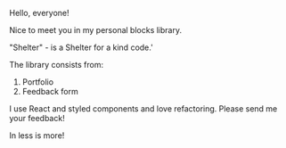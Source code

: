 Hello, everyone!

Nice to meet you in my personal blocks library.

"Shelter" - is a Shelter for a kind code.'

The library consists from:

1. Portfolio
2. Feedback form

I use React and styled components and love refactoring. Please send me your feedback!

In less is more!
